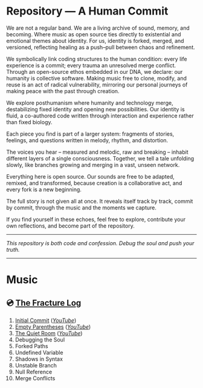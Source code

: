 # Repository — A Human Commit

We are not a regular band. We are a living archive of sound, memory, and becoming. Where music as open source ties directly to existential and emotional themes about identity. For us, identity is forked, merged, and versioned, reflecting healing as a push–pull between chaos and refinement.

We symbolically link coding structures to the human condition: every life experience is a commit; every trauma an unresolved merge conflict. Through an open-source ethos embedded in our DNA, we declare: our humanity is collective software. Making music free to clone, modify, and reuse is an act of radical vulnerability, mirroring our personal journeys of making peace with the past through creation.

We explore posthumanism where humanity and technology merge, destabilizing fixed identity and opening new possibilities. Our identity is fluid, a co-authored code written through interaction and experience rather than fixed biology.

Each piece you find is part of a larger system: fragments of stories, feelings, and questions written in melody, rhythm, and distortion.

The voices you hear – measured and melodic, raw and breaking – inhabit different layers of a single consciousness. Together, we tell a tale unfolding slowly, like branches growing and merging in a vast, unseen network.

Everything here is open source. Our sounds are free to be adapted, remixed, and transformed, because creation is a collaborative act, and every fork is a new beginning.

The full story is not given all at once. It reveals itself track by track, commit by commit, through the music and the moments we capture.

If you find yourself in these echoes, feel free to explore, contribute your own reflections, and become part of the repository.

---

*This repository is both code and confession. Debug the soul and push your truth.*

---

# Music
## 💿 [The Fracture Log](https://github.com/repository-band/The_Fracture_Log)
1. [Initial Commit](https://github.com/repository-band/The_Fracture_Log/tree/main/1.%20Initial%20Commit) (*[YouTube](https://youtu.be/MD-AY6ZOFv8)*)
2. [Empty Parentheses](https://github.com/repository-band/The_Fracture_Log/tree/main/2.%20Empty%20Parentheses) (*[YouTube](https://youtu.be/NDdIXOfT7_E)*)
3. [The Quiet Room](https://github.com/repository-band/The_Fracture_Log/tree/main/3.%20The%20Quiet%20Room) (*[YouTube](https://youtu.be/nSiKO299E30)*)
4. Debugging the Soul
5. Forked Paths
6. Undefined Variable
7. Shadows in Syntax
8. Unstable Branch
9. Null Reference
10. Merge Conflicts
